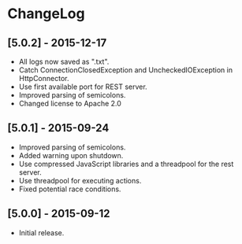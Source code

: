 # ChangeLog #

## [5.0.2] - 2015-12-17 ##
- All logs now saved as ".txt".
- Catch ConnectionClosedException and UncheckedIOException in HttpConnector.
- Use first available port for REST server.
- Improved parsing of semicolons.
- Changed license to Apache 2.0

## [5.0.1] - 2015-09-24 ##
- Improved parsing of semicolons.
- Added warning upon shutdown.
- Use compressed JavaScript libraries and a threadpool for the rest server.
- Use threadpool for executing actions.
- Fixed potential race conditions.

## [5.0.0] - 2015-09-12 ##
- Initial release.
